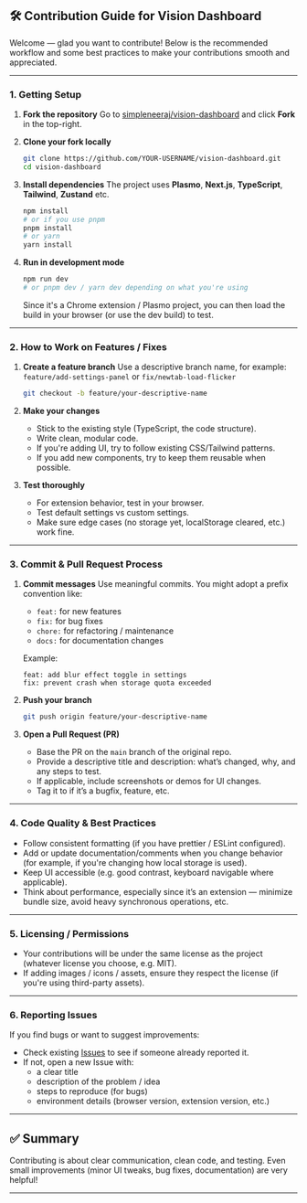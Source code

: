 ## 🛠 Contribution Guide for Vision Dashboard

Welcome — glad you want to contribute! Below is the recommended workflow and some best practices to make your contributions smooth and appreciated.

---

### 1. Getting Setup

1. **Fork the repository**
   Go to [simpleneeraj/vision-dashboard](https://github.com/simpleneeraj/vision-dashboard) and click **Fork** in the top-right.

2. **Clone your fork locally**

   ```bash
   git clone https://github.com/YOUR-USERNAME/vision-dashboard.git
   cd vision-dashboard
   ```

3. **Install dependencies**
   The project uses **Plasmo**, **Next.js**, **TypeScript**, **Tailwind**, **Zustand** etc.

   ```bash
   npm install
   # or if you use pnpm
   pnpm install
   # or yarn
   yarn install
   ```

4. **Run in development mode**

   ```bash
   npm run dev
   # or pnpm dev / yarn dev depending on what you're using
   ```

   Since it's a Chrome extension / Plasmo project, you can then load the build in your browser (or use the dev build) to test.

---

### 2. How to Work on Features / Fixes

1. **Create a feature branch**
   Use a descriptive branch name, for example:
   `feature/add-settings-panel`
   or
   `fix/newtab-load-flicker`

   ```bash
   git checkout -b feature/your-descriptive-name
   ```

2. **Make your changes**
   - Stick to the existing style (TypeScript, the code structure).
   - Write clean, modular code.
   - If you're adding UI, try to follow existing CSS/Tailwind patterns.
   - If you add new components, try to keep them reusable when possible.

3. **Test thoroughly**
   - For extension behavior, test in your browser.
   - Test default settings vs custom settings.
   - Make sure edge cases (no storage yet, localStorage cleared, etc.) work fine.

---

### 3. Commit & Pull Request Process

1. **Commit messages**
   Use meaningful commits. You might adopt a prefix convention like:
   - `feat:` for new features
   - `fix:` for bug fixes
   - `chore:` for refactoring / maintenance
   - `docs:` for documentation changes

   Example:

   ```
   feat: add blur effect toggle in settings
   fix: prevent crash when storage quota exceeded
   ```

2. **Push your branch**

   ```bash
   git push origin feature/your-descriptive-name
   ```

3. **Open a Pull Request (PR)**
   - Base the PR on the `main` branch of the original repo.
   - Provide a descriptive title and description: what’s changed, why, and any steps to test.
   - If applicable, include screenshots or demos for UI changes.
   - Tag it to if it’s a bugfix, feature, etc.

---

### 4. Code Quality & Best Practices

- Follow consistent formatting (if you have prettier / ESLint configured).
- Add or update documentation/comments when you change behavior (for example, if you're changing how local storage is used).
- Keep UI accessible (e.g. good contrast, keyboard navigable where applicable).
- Think about performance, especially since it’s an extension — minimize bundle size, avoid heavy synchronous operations, etc.

---

### 5. Licensing / Permissions

- Your contributions will be under the same license as the project (whatever license you choose, e.g. MIT).
- If adding images / icons / assets, ensure they respect the license (if you're using third-party assets).

---

### 6. Reporting Issues

If you find bugs or want to suggest improvements:

- Check existing [Issues](https://github.com/simpleneeraj/vision-dashboard/issues) to see if someone already reported it.
- If not, open a new Issue with:
  - a clear title
  - description of the problem / idea
  - steps to reproduce (for bugs)
  - environment details (browser version, extension version, etc.)

---

## ✅ Summary

Contributing is about clear communication, clean code, and testing. Even small improvements (minor UI tweaks, bug fixes, documentation) are very helpful!

---

